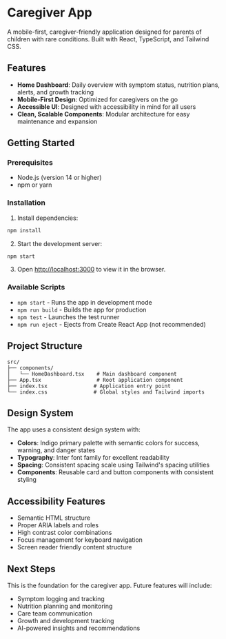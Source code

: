 # Caregiver App

A mobile-first, caregiver-friendly application designed for parents of children with rare conditions. Built with React, TypeScript, and Tailwind CSS.

## Features

- **Home Dashboard**: Daily overview with symptom status, nutrition plans, alerts, and growth tracking
- **Mobile-First Design**: Optimized for caregivers on the go
- **Accessible UI**: Designed with accessibility in mind for all users
- **Clean, Scalable Components**: Modular architecture for easy maintenance and expansion

## Getting Started

### Prerequisites

- Node.js (version 14 or higher)
- npm or yarn

### Installation

1. Install dependencies:
```bash
npm install
```

2. Start the development server:
```bash
npm start
```

3. Open [http://localhost:3000](http://localhost:3000) to view it in the browser.

### Available Scripts

- `npm start` - Runs the app in development mode
- `npm run build` - Builds the app for production
- `npm test` - Launches the test runner
- `npm run eject` - Ejects from Create React App (not recommended)

## Project Structure

```
src/
├── components/
│   └── HomeDashboard.tsx    # Main dashboard component
├── App.tsx                  # Root application component
├── index.tsx               # Application entry point
└── index.css               # Global styles and Tailwind imports
```

## Design System

The app uses a consistent design system with:
- **Colors**: Indigo primary palette with semantic colors for success, warning, and danger states
- **Typography**: Inter font family for excellent readability
- **Spacing**: Consistent spacing scale using Tailwind's spacing utilities
- **Components**: Reusable card and button components with consistent styling

## Accessibility Features

- Semantic HTML structure
- Proper ARIA labels and roles
- High contrast color combinations
- Focus management for keyboard navigation
- Screen reader friendly content structure

## Next Steps

This is the foundation for the caregiver app. Future features will include:
- Symptom logging and tracking
- Nutrition planning and monitoring
- Care team communication
- Growth and development tracking
- AI-powered insights and recommendations 